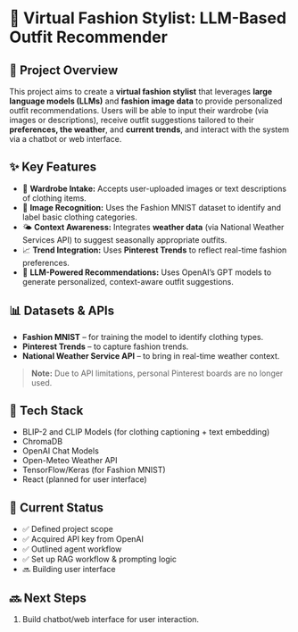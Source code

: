 # 👗 Virtual Fashion Stylist: LLM-Based Outfit Recommender

## 📌 Project Overview
This project aims to create a **virtual fashion stylist** that leverages **large language models (LLMs)** and **fashion image data** to provide personalized outfit recommendations. Users will be able to input their wardrobe (via images or descriptions), receive outfit suggestions tailored to their **preferences, the weather**, and **current trends**, and interact with the system via a chatbot or web interface.

## ✨ Key Features
- 👕 **Wardrobe Intake:** Accepts user-uploaded images or text descriptions of clothing items.
- 📸 **Image Recognition:** Uses the Fashion MNIST dataset to identify and label basic clothing categories.
- 🌤️ **Context Awareness:** Integrates **weather data** (via National Weather Services API) to suggest seasonally appropriate outfits.
- 📈 **Trend Integration:** Uses **Pinterest Trends** to reflect real-time fashion preferences.
- 💬 **LLM-Powered Recommendations:** Uses OpenAI’s GPT models to generate personalized, context-aware outfit suggestions.

## 📊 Datasets & APIs
- **Fashion MNIST** – for training the model to identify clothing types.
- **Pinterest Trends** – to capture fashion trends.
- **National Weather Service API** – to bring in real-time weather context.

> **Note:** Due to API limitations, personal Pinterest boards are no longer used.

## 🔧 Tech Stack
- BLIP-2 and CLIP Models (for clothing captioning + text embedding)
- ChromaDB
- OpenAI Chat Models
- Open-Meteo Weather API
- TensorFlow/Keras (for Fashion MNIST)
- React (planned for user interface)

## 🚧 Current Status
- ✅ Defined project scope
- ✅ Acquired API key from OpenAI
- ✅ Outlined agent workflow
- ✅ Set up RAG workflow & prompting logic
- 🔜 Building user interface

## 🔜 Next Steps
1. Build chatbot/web interface for user interaction.
